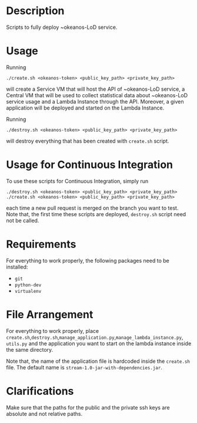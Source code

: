 # Description
Scripts to fully deploy ~okeanos-LoD service.


# Usage
Running

```
./create.sh <okeanos-token> <public_key_path> <private_key_path>
```

will create a Service VM that will host the API of ~okeanos-LoD service, a Central VM that will be
used to collect statistical data about ~okeanos-LoD service usage and a Lambda Instance through
the API. Moreover, a given application will be deployed and started on the Lambda Instance.

Running

```
./destroy.sh <okeanos-token> <public_key_path> <private_key_path>
```

will destroy everything that has been created with `create.sh` script.

# Usage for Continuous Integration
To use these scripts for Continuous Integration, simply run

```
./destroy.sh <okeanos-token> <public_key_path> <private_key_path>
./create.sh <okeanos-token> <public_key_path> <private_key_path>
```

each time a new pull request is merged on the branch you want to test. Note that, the first time
these scripts are deployed, `destroy.sh` script need not be called.


# Requirements
For everything to work properly, the following packages need to be installed:

* `git`  
* `python-dev`  
* `virtualenv`  


# File Arrangement
For everything to work properly, place `create.sh`,`destroy.sh`,`manage_application.py`,`manage_lambda_instance.py`, `utils.py` and the application you want to start on the
lambda instance inside the same directory.

Note that, the name of the application file is hardcoded inside the `create.sh` file. The default name is `stream-1.0-jar-with-dependencies.jar`.


# Clarifications
Make sure that the paths for the public and the private ssh keys are absolute and not relative paths.

